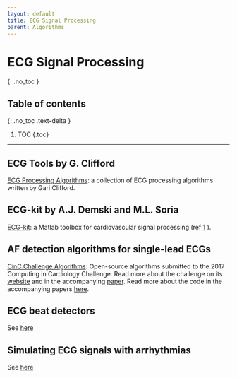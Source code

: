 ```yaml
---
layout: default
title: ECG Signal Processing
parent: Algorithms
---
```


# ECG Signal Processing
{: .no_toc }

## Table of contents
{: .no_toc .text-delta }

1. TOC
{:toc}

---


## ECG Tools by G. Clifford

[ECG Processing Algorithms](http://www.robots.ox.ac.uk/~gari/CODE/ECGtools/): a collection of ECG processing algorithms written by Gari Clifford.

## ECG-kit by A.J. Demski and M.L. Soria

[ECG-kit](https://marianux.github.io/ecg-kit/): a Matlab toolbox for cardiovascular signal processing (ref [1](http://doi.org/10.5334/jors.86) ).

## AF detection algorithms for single-lead ECGs

[CinC Challenge Algorithms](https://archive.physionet.org/challenge/2017/sources/): Open-source algorithms submitted to the 2017 Computing in Cardiology Challenge. Read more about the challenge on its [website](https://physionet.org/content/challenge-2017/1.0.0/) and in the accompanying [paper](http://www.cinc.org/archives/2017/pdf/065-469.pdf). Read more about the code in the accompanying papers [here](https://physionet.org/files/challenge-2017/1.0.0/papers/index.html).

## ECG beat detectors

See [here](./beat-detectors.html#electrocardiogram-ecg-beat-detectors)

## Simulating ECG signals with arrhythmias

See [here](https://physionet.org/content/ecg-ppg-simulator-arrhythmia/1.3.0/)